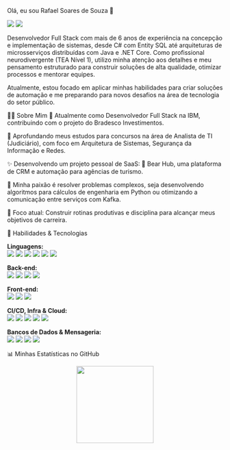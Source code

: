 Olá, eu sou Rafael Soares de Souza 👋
<p align="left">
<a href="https://www.linkedin.com/in/rafael-citriny1994/" target="_blank"><img src="https://img.shields.io/badge/-LinkedIn-0077B5?style=for-the-badge&logo=linkedin&logoColor=white" /></a>
<a href="mailto:rlcitriny@gmail.com"><img src="https://img.shields.io/badge/-Email-D14836?style=for-the-badge&logo=gmail&logoColor=white" /></a>
</p>

Desenvolvedor Full Stack com mais de 6 anos de experiência na concepção e implementação de sistemas, desde C# com Entity SQL até arquiteturas de microsserviços distribuídas com Java e .NET Core. Como profissional neurodivergente (TEA Nível 1), utilizo minha atenção aos detalhes e meu pensamento estruturado para construir soluções de alta qualidade, otimizar processos e mentorar equipes.

Atualmente, estou focado em aplicar minhas habilidades para criar soluções de automação e me preparando para novos desafios na área de tecnologia do setor público.

👨‍💻 Sobre Mim
🔭 Atualmente como Desenvolvedor Full Stack na IBM, contribuindo com o projeto do Bradesco Investimentos.

🌱 Aprofundando meus estudos para concursos na área de Analista de TI (Judiciário), com foco em Arquitetura de Sistemas, Segurança da Informação e Redes.

✨ Desenvolvendo um projeto pessoal de SaaS: 🐻 Bear Hub, uma plataforma de CRM e automação para agências de turismo.

💬 Minha paixão é resolver problemas complexos, seja desenvolvendo algoritmos para cálculos de engenharia em Python ou otimizando a comunicação entre serviços com Kafka.

🎯 Foco atual: Construir rotinas produtivas e disciplina para alcançar meus objetivos de carreira.

🚀 Habilidades & Tecnologias
<p align="left">
<strong>Linguagens:</strong><br>
<img src="https://img.shields.io/badge/Java-ED8B00?style=for-the-badge&logo=openjdk&logoColor=white" />
<img src="https://img.shields.io/badge/Python-3776AB?style=for-the-badge&logo=python&logoColor=white" />
<img src="https://img.shields.io/badge/TypeScript-3178C6?style=for-the-badge&logo=typescript&logoColor=white" />
<img src="https://www.google.com/search?q=https://img.shields.io/badge/C%2523-239120%3Fstyle%3Dfor-the-badge%26logo%3Dc-sharp%26logoColor%3Dwhite" />
<img src="https://img.shields.io/badge/JavaScript-F7DF1E?style=for-the-badge&logo=javascript&logoColor=black" />
<img src="https://img.shields.io/badge/SQL-4479A1?style=for-the-badge&logo=postgresql&logoColor=white" />
</p>
<p align="left">
<strong>Back-end:</strong><br>
<img src="https://www.google.com/search?q=https://img.shields.io/badge/Spring_Boot-6DB33F%3Fstyle%3Dfor-the-badge%26logo%3Dspring-boot%26logoColor%3Dwhite" />
<img src="https://www.google.com/search?q=https://img.shields.io/badge/.NET-512BD4%3Fstyle%3Dfor-the-badge%26logo%3Ddotnet%26logoColor%3Dwhite" />
<img src="https://www.google.com/search?q=https://img.shields.io/badge/Hibernate-59666C%3Fstyle%3Dfor-the-badge%26logo%3Dhibernate%26logoColor%3Dwhite" />
<img src="https://www.google.com/search?q=https://img.shields.io/badge/Quarkus-4695EB%3Fstyle%3Dfor-the-badge%26logo%3Dquarkus%26logoColor%3Dwhite" />
</p>
<p align="left">
<strong>Front-end:</strong><br>
<img src="https://img.shields.io/badge/Angular-DD0031?style=for-the-badge&logo=angular&logoColor=white" />
<img src="https://img.shields.io/badge/React-61DAFB?style=for-the-badge&logo=react&logoColor=black" />
<img src="https://www.google.com/search?q=https://img.shields.io/badge/Redux-764ABC%3Fstyle%3Dfor-the-badge%26logo%3Dredux%26logoColor%3Dwhite" />
</p>
<p align="left">
<strong>CI/CD, Infra & Cloud:</strong><br>
<img src="https://img.shields.io/badge/Docker-2496ED?style=for-the-badge&logo=docker&logoColor=white" />
<img src="https://www.google.com/search?q=https://img.shields.io/badge/Kubernetes-326CE5%3Fstyle%3Dfor-the-badge%26logo%3Dkubernetes%26logoColor%3Dwhite" />
<img src="https://img.shields.io/badge/Git-F05032?style=for-the-badge&logo=git&logoColor=white" />
<img src="https://www.google.com/search?q=https://img.shields.io/badge/Bitbucket-0052CC%3Fstyle%3Dfor-the-badge%26logo%3Dbitbucket%26logoColor%3Dwhite" />
<img src="https://www.google.com/search?q=https://img.shields.io/badge/Jenkins-D24939%3Fstyle%3Dfor-the-badge%26logo%3Djenkins%26logoColor%3Dwhite" />
</p>
<p align="left">
<strong>Bancos de Dados & Mensageria:</strong><br>
<img src="https://img.shields.io/badge/PostgreSQL-336791?style=for-the-badge&logo=postgresql&logoColor=white" />
<img src="https://www.google.com/search?q=https://img.shields.io/badge/SQL_Server-CC2927%3Fstyle%3Dfor-the-badge%26logo%3Dmicrosoft-sql-server%26logoColor%3Dwhite" />
<img src="https://www.google.com/search?q=https://img.shields.io/badge/MongoDB-47A248%3Fstyle%3Dfor-the-badge%26logo%3Dmongodb%26logoColor%3Dwhite" />
<img src="https://img.shields.io/badge/Apache_Kafka-231F20?style=for-the-badge&logo=apache-kafka&logoColor=white" />
</p>

📊 Minhas Estatísticas no GitHub
<p align="center">
<a href="https://github.com/RafaelCitriny">
<img height="180em" src="https://www.google.com/search?q=https://github-readme-stats.vercel.app/api%3Fusername%3DRafaelCitriny%26show_icons%3Dtrue%26theme%3Ddracula%26include_all_commits%3Dtrue%26count_private%3Dtrue"/>
<img height="180em" src="
